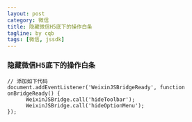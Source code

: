 ```yaml
---
layout: post
category: 微信
title: 隐藏微信H5底下的操作白条
tagline: by cqb
tags: [微信, jssdk]
---
```

### 隐藏微信H5底下的操作白条

	// 添加如下代码
    document.addEventListener('WeixinJSBridgeReady', function onBridgeReady() {
          WeixinJSBridge.call('hideToolbar');
          WeixinJSBridge.call('hideOptionMenu');
	}); 
